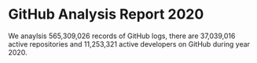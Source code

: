 # GitHub Analysis Report 2020

We anaylsis 565,309,026 records of GitHub logs, there are 37,039,016 active repositories and 11,253,321 active developers on GitHub during year 2020.
